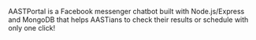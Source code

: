 AASTPortal is a Facebook messenger chatbot built with Node.js/Express and MongoDB that helps AASTians to check their results or schedule with only one click!